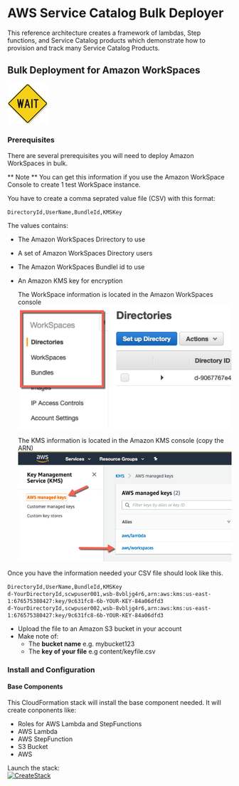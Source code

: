# AWS Service Catalog Bulk Deployer

This reference architecture creates a framework of lambdas, Step functions, and Service Catalog products which demonstrate how to provision and track many Service Catalog Products.

## Bulk Deployment for Amazon WorkSpaces

<img src=images/wait.jpeg width=90>

### Prerequisites

There are several prerequisites you will need to deploy Amazon WorkSpaces in bulk.

** Note ** You can get this information if you use the Amazon WorkSpace Console to create 1 test WorkSpace instance.

You have to create a comma seprated value file (CSV) with this format:

```
DirectoryId,UserName,BundleId,KMSKey
```
The values contains:

- The Amazon WorkSpaces Drirectory to use
- A set of Amazon WorkSpaces Directory users
- The Amazon WorkSpaces Bundlel id to use
- An Amazon KMS key for encryption

  The WorkSpace information is located in the Amazon WorkSpaces console
  <img src=images/workspacescreen.png>

  The KMS information is located in the Amazon KMS console (copy the ARN)
  <img src=images/kms.png>

Once you have the information needed your CSV file should look like this.

```
DirectoryId,UserName,BundleId,KMSKey
d-YourDirectoryId,scwpuser001,wsb-8vbljg4r6,arn:aws:kms:us-east-1:676575380427:key/9c631fc8-6b-YOUR-KEY-84a06dfd3
d-YourDirectoryId,scwpuser002,wsb-8vbljg4r6,arn:aws:kms:us-east-1:676575380427:key/9c631fc8-6b-YOUR-KEY-84a06dfd3
```

- Upload the file to an Amazon S3 bucket in your account
- Make note of:
  - The **bucket name** e.g. mybucket123
  - The **key of your file** e.g content/keyfile.csv



### Install  and Configuration

#### Base Components

This CloudFormation stack will install the base component needed. It will create conponents like:

- Roles for AWS Lambda and StepFunctions
- AWS Lambda
- AWS StepFunction
- S3 Bucket
- AWS 

Launch the stack:  
[![CreateStack](https://s3.amazonaws.com/cloudformation-examples/cloudformation-launch-stack.png)](https://console.aws.amazon.com/cloudformation/home?region=us-east-1#/stacks/new?stackName=SC-RA-BulkDeployer-Master&templateURL=https://aws-service-catalog-reference-architectures.s3.amazonaws.com/bulkprovision/bulkmonitor-master-template.json)
